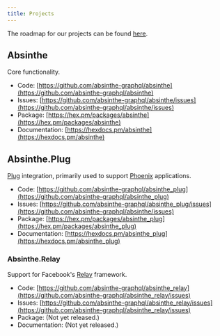 ```yaml
---
title: Projects
---
```


The roadmap for our projects can be found [here](/roadmap).

## Absinthe

Core functionality.

- Code: [https://github.com/absinthe-graphql/absinthe](https://github.com/absinthe-graphql/absinthe)
- Issues: [https://github.com/absinthe-graphql/absinthe/issues](https://github.com/absinthe-graphql/absinthe/issues)
- Package: [https://hex.pm/packages/absinthe](https://hex.pm/packages/absinthe)
- Documentation: [https://hexdocs.pm/absinthe](https://hexdocs.pm/absinthe)

## Absinthe.Plug

[Plug](https://github.com/elixir-lang/plug) integration, primarily used to support [Phoenix](phoenixframework.org) applications.

- Code: [https://github.com/absinthe-graphql/absinthe_plug](https://github.com/absinthe-graphql/absinthe_plug)
- Issues: [https://github.com/absinthe-graphql/absinthe_plug/issues](https://github.com/absinthe-graphql/absinthe/issues)
- Package: [https://hex.pm/packages/absinthe_plug](https://hex.pm/packages/absinthe_plug)
- Documentation: [https://hexdocs.pm/absinthe_plug](https://hexdocs.pm/absinthe_plug)

### Absinthe.Relay

Support for Facebook's [Relay](https://facebook.github.io/relay/) framework.

- Code: [https://github.com/absinthe-graphql/absinthe_relay](https://github.com/absinthe-graphql/absinthe_relay/issues)
- Issues: [https://github.com/absinthe-graphql/absinthe_relay/issues](https://github.com/absinthe-graphql/absinthe_relay/issues)
- Package: (Not yet released.)
- Documentation: (Not yet released.)
